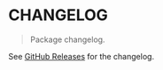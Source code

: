 # CHANGELOG

> Package changelog.

See [GitHub Releases](https://github.com/stdlib-js/array-zeros-like/releases) for the changelog.